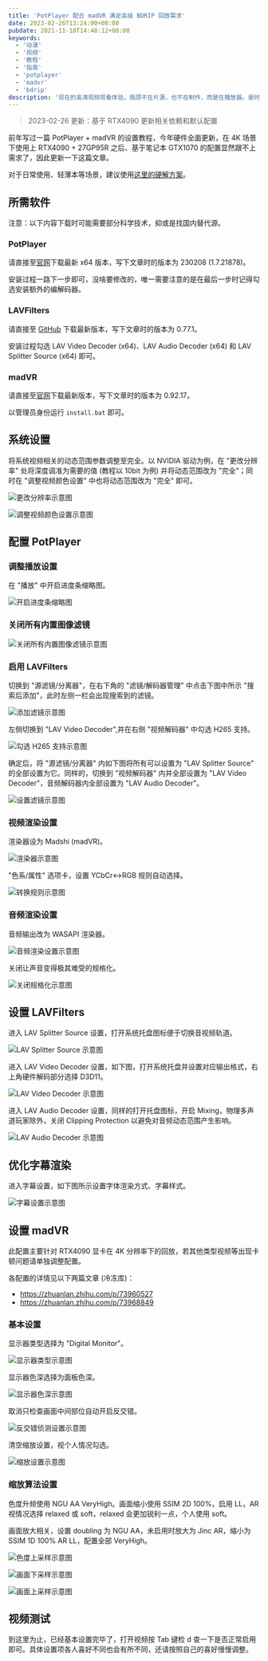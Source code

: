 ```yaml
---
title: 'PotPlayer 配合 madVR 满足高级 BDRIP 回放需求'
date: 2023-02-26T13:24:00+08:00
pubdate: 2021-11-18T14:48:12+08:00
keywords:
  - '动漫'
  - '视频'
  - '教程'
  - '指南'
  - 'potplayer'
  - 'madvr'
  - 'bdrip'
description: '现在的高清视频观看体验，瓶颈不在片源，也不在制作，而是在播放器。是时候更新使用 madVR 的配置教程了。'
---
```


> 2023-02-26 更新：基于 RTX4090 更新相关依赖和默认配置

前年写过一篇 PotPlayer + madVR 的设置教程，今年硬件全面更新，在 4K 场景下使用上 RTX4090 + 27GP95R 之后、基于笔记本 GTX1070 的配置显然跟不上需求了，因此更新一下这篇文章。

<!--more-->

对于日常使用、轻薄本等场景，建议使用[这里的硬解方案](/post/2020/potplayer-with-lav-fliters/)。

## 所需软件

注意：以下内容下载时可能需要部分科学技术，抑或是找国内替代源。

### PotPlayer

请直接至[官网](https://potplayer.daum.net)下载最新 x64 版本，写下文章时的版本为 230208 (1.7.21878)。

安装过程一路下一步即可，没啥要修改的，唯一需要注意的是在最后一步时记得勾选安装额外的编解码器。

### LAVFilters

请直接至 [GitHub](https://github.com/Nevcairiel/LAVFilters/releases) 下载最新版本，写下文章时的版本为 0.77.1。

安装过程勾选 LAV Video Decoder (x64)、LAV Audio Decoder (x64) 和 LAV Splitter Source (x64) 即可。

### madVR

请直接至[官网](http://madvr.com)下载最新版本，写下文章时的版本为 0.92.17。

以管理员身份运行 `install.bat` 即可。

## 系统设置

将系统视频相关的动态范围参数调整至完全。以 NVIDIA 驱动为例，在 "更改分辨率" 处将深度调准为需要的值 (教程以 10bit 为例) 并将动态范围改为 "完全"；同时在 "调整视频颜色设置" 中也将动态范围改为 "完全" 即可。

![更改分辨率示意图](20230226100007.webp)

![调整视频颜色设置示意图](20230226100022.webp)

## 配置 PotPlayer

### 调整播放设置

在 "播放" 中开启进度条缩略图。

![开启进度条缩略图](20211104141036.webp)

### 关闭所有内置图像滤镜

![关闭所有内置图像滤镜示意图](20211104141221.webp)

### 启用 LAVFilters

切换到 "源滤镜/分离器"，在右下角的 "滤镜/解码器管理" 中点击下图中所示 "搜索后添加"，此时左侧一栏会出现搜索到的滤镜。

![添加滤镜示意图](20211104141646.webp)

左侧切换到 "LAV Video Decoder",并在右侧 "视频解码器" 中勾选 H265 支持。

![勾选 H265 支持示意图](20211104141752.webp)

确定后，将 "源滤镜/分离器" 内如下图将所有可以设置为 "LAV Splitter Source" 的全部设置为它。同样的，切换到 "视频解码器" 内并全部设置为 "LAV Video Decoder"，音频解码器内全部设置为 "LAV Audio Decoder"。

![设置滤镜示意图](20211104142006.webp)

### 视频渲染设置

渲染器设为 Madshi (madVR)。

![渲染器示意图](20211104144654.webp)

"色系/属性" 选项卡，设置 YCbCr<->RGB 规则自动选择。

![转换规则示意图](20211104144719.webp)

### 音频渲染设置

音频输出改为 WASAPI 渲染器。

![音频渲染设置示意图](20211104144915.webp)

关闭让声音变得极其难受的规格化。

![关闭规格化示意图](20211104144938.webp)

## 设置 LAVFilters

进入 LAV Splitter Source 设置，打开系统托盘图标便于切换音视频轨道。

![LAV Splitter Source 示意图](20211104150733.webp)

进入 LAV Video Decoder 设置，如下图，打开系统托盘并设置对应输出格式，右上角硬件解码部分选择 D3D11。

![LAV Video Decoder 示意图](20211104150922.webp)

进入 LAV Audio Decoder 设置，同样的打开托盘图标，开启 Mixing，物理多声道玩家除外，关闭 Clipping Protection 以避免对音频动态范围产生影响。

![LAV Audio Decoder 示意图](20211104151041.webp)

## 优化字幕渲染

进入字幕设置，如下图所示设置字体渲染方式、字幕样式。

![字幕设置示意图](20230226100753.webp)

## 设置 madVR

此配置主要针对 RTX4090 显卡在 4K 分辨率下的回放，若其他类型视频等出现卡顿问题请单独调整配置。

各配置的详情见以下两篇文章 (冷冻库)：

- https://zhuanlan.zhihu.com/p/73960527
- https://zhuanlan.zhihu.com/p/73968849

### 基本设置

显示器类型选择为 "Digital Monitor"。

![显示器类型示意图](20230226101148.webp)

显示器色深选择为面板色深。

![显示器色深示意图](20230226101417.webp)

取消只检查画面中间部位自动开启反交错。

![反交错侦测设置示意图](20230226101934.webp)

清空缩放设置，视个人情况勾选。

![缩放设置示意图](20211104154157.webp)

### 缩放算法设置

色度升频使用 NGU AA VeryHigh。画面缩小使用 SSIM 2D 100%，启用 LL，AR 视情况选择 relaxed 或 soft，relaxed 会更加锐利一点，个人使用 soft。

画面放大相关，设置 doubling 为 NGU AA，未启用时放大为 Jinc AR，缩小为 SSIM 1D 100% AR LL，配置全部 VeryHigh。

![色度上采样示意图](20230226102524.webp)

![画面下采样示意图](20230226102716.webp)

![画面上采样示意图](20230226102828.webp)

## 视频测试

到这里为止，已经基本设置完毕了，打开视频按 Tab 键检 d 查一下是否正常启用即可。具体设置项各人喜好不同也会有所不同，还请按照自己的喜好慢慢调整。
